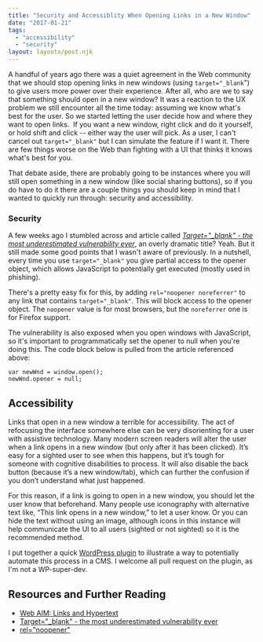 ```yaml
---
title: "Security and Accessiblity When Opening Links in a New Window"
date: "2017-01-21"
tags:
  - "accessibility"
  - "security"
layout: layouts/post.njk
---
```


A handful of years ago there was a quiet agreement in the Web community that we should stop opening links in new windows (using `target="_blank`") to give users more power over their experience. After all, who are we to say that something should open in a new window? It was a reaction to the UX problem we still encounter all the time today: assuming we know what's best for the user. So we started letting the user decide how and where they want to open links.  If you want a new window, right click and do it yourself, or hold shift and click -- either way the user will pick. As a user, I can't cancel out `target="_blank"` but I can simulate the feature if I want it. There are few things worse on the Web than fighting with a UI that thinks it knows what's best for you.

That debate aside, there are probably going to be instances where you will still open something in a new window (like social sharing buttons), so if you do have to do it there are a couple things you should keep in mind that I wanted to quickly run through: security and accessibility.

### Security

A few weeks ago I stumbled across and article called [_Target="\_blank" - the most underestimated vulnerability ever_](https://www.jitbit.com/alexblog/256-targetblank---the-most-underestimated-vulnerability-ever/), an overly dramatic title? Yeah. But it still made some good points that I wasn't aware of previously. In a nutshell, every time you use `target="_blank"` you give partial access to the opener object, which allows JavaScript to potentially get executed (mostly used in phishing).

There's a pretty easy fix for this, by adding `rel="noopener noreferrer"` to any link that contains `target="_blank"`. This will block access to the opener object. The `noopener` value is for most browsers, but the `noreferrer` one is for Firefox support.

The vulnerability is also exposed when you open windows with JavaScript, so it's important to programmatically set the opener to null when you're doing this. The code block below is pulled from the article referenced above:

```
var newWnd = window.open();
newWnd.opener = null;
```

## Accessibility

Links that open in a new window a terrible for accessibility. The act of refocusing the interface somewhere else can be very disorienting for a user with assistive technology. Many modern screen readers will alter the user when a link opens in a new window (but only after it has been clicked). It’s easy for a sighted user to see when this happens, but it’s tough for someone with cognitive disabilities to process. It will also disable the back button (because it’s a new window/tab), which can further the confusion if you don’t understand what just happened.

For this reason, if a link is going to open in a new window, you should let the user know that beforehand. Many people use iconography with alternative text like, “This link opens in a new window,” to let a user know. Or you can hide the text without using an image, although icons in this instance will help communicate the UI to all users (sighted or not sighted) so it is the recommended method.

I put together a quick [WordPress plugin](https://github.com/timwright12/wp-a11y-links) to illustrate a way to potentially automate this process in a CMS. I welcome all pull request on the plugin, as I'm not a WP-super-dev.

## Resources and Further Reading

- [Web AIM: Links and Hypertext](http://webaim.org/techniques/hypertext/hypertext_links)
- [Target="\_blank" - the most underestimated vulnerability ever](https://www.jitbit.com/alexblog/256-targetblank---the-most-underestimated-vulnerability-ever/)
- [rel="noopener"](https://mathiasbynens.github.io/rel-noopener/)

